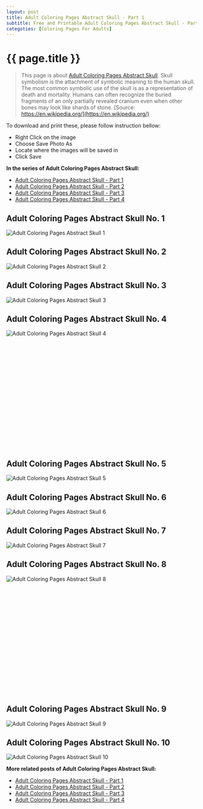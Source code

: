 ```yaml
---
layout: post
title: Adult Coloring Pages Abstract Skull - Part 1
subtitle: Free and Printable Adult Coloring Pages Abstract Skull - Part 1
categoties: [Coloring Pages For Adults]
---
```

{{ page.title }}
================
> This page is about [Adult Coloring Pages Abstract Skull](https://freecoloringpages.github.io/). Skull symbolism is the attachment of symbolic meaning to the human skull. The most common symbolic use of the skull is as a representation of death and mortality. Humans can often recognize the buried fragments of an only partially revealed cranium even when other bones may look like shards of stone. [Source: https://en.wikipedia.org/](https://en.wikipedia.org/)

To download and print these, please follow instruction bellow:
* Right Click on the image 
* Choose Save Photo As 
* Locate where the images will be saved in 
* Click Save

**In the series of Adult Coloring Pages Abstract Skull:**

* [Adult Coloring Pages Abstract Skull - Part 1](https://freecoloringpages.github.io/2017/12/01/Adult-Coloring-Pages-Abstract-Skull-part-1.html)
* [Adult Coloring Pages Abstract Skull - Part 2](https://freecoloringpages.github.io/2017/12/01/Adult-Coloring-Pages-Abstract-Skull-part-2.html)
* [Adult Coloring Pages Abstract Skull - Part 3](https://freecoloringpages.github.io/2017/12/01/Adult-Coloring-Pages-Abstract-Skull-part-3.html)
* [Adult Coloring Pages Abstract Skull - Part 4](https://freecoloringpages.github.io/2017/12/01/Adult-Coloring-Pages-Abstract-Skull-part-4.html)

## Adult Coloring Pages Abstract Skull No. 1
![Adult Coloring Pages Abstract Skull 1](https://freecoloringpages.github.io/img2/Adult-Coloring-Pages-Abstract-Skull%20(1).jpg "Adult Coloring Pages Abstract Skull 1")

## Adult Coloring Pages Abstract Skull No. 2
![Adult Coloring Pages Abstract Skull 2](https://freecoloringpages.github.io/img2/Adult-Coloring-Pages-Abstract-Skull%20(2).jpg "Adult Coloring Pages Abstract Skull 2")

## Adult Coloring Pages Abstract Skull No. 3
![Adult Coloring Pages Abstract Skull 3](https://freecoloringpages.github.io/img2/Adult-Coloring-Pages-Abstract-Skull%20(3).jpg "Adult Coloring Pages Abstract Skull 3")

## Adult Coloring Pages Abstract Skull No. 4
![Adult Coloring Pages Abstract Skull 4](https://freecoloringpages.github.io/img2/Adult-Coloring-Pages-Abstract-Skull%20(4).jpg "Adult Coloring Pages Abstract Skull 4")

<script async src="//pagead2.googlesyndication.com/pagead/js/adsbygoogle.js"></script><!-- Texxtonly --><ins class="adsbygoogle" style="display:inline-block;width:336px;height:280px" data-ad-client="ca-pub-6753140515841889" data-ad-slot="3207852233"></ins><script>(adsbygoogle = window.adsbygoogle || []).push({}); </script>

## Adult Coloring Pages Abstract Skull No. 5
![Adult Coloring Pages Abstract Skull 5](https://freecoloringpages.github.io/img2/Adult-Coloring-Pages-Abstract-Skull%20(5).jpg "Adult Coloring Pages Abstract Skull 5")

## Adult Coloring Pages Abstract Skull No. 6
![Adult Coloring Pages Abstract Skull 6](https://freecoloringpages.github.io/img2/Adult-Coloring-Pages-Abstract-Skull%20(6).jpg "Adult Coloring Pages Abstract Skull 6")

## Adult Coloring Pages Abstract Skull No. 7
![Adult Coloring Pages Abstract Skull 7](https://freecoloringpages.github.io/img2/Adult-Coloring-Pages-Abstract-Skull%20(7).jpg "Adult Coloring Pages Abstract Skull 7")

## Adult Coloring Pages Abstract Skull No. 8
![Adult Coloring Pages Abstract Skull 8](https://freecoloringpages.github.io/img2/Adult-Coloring-Pages-Abstract-Skull%20(8).jpg "Adult Coloring Pages Abstract Skull 8")

<script async src="//pagead2.googlesyndication.com/pagead/js/adsbygoogle.js"></script><!-- Texxtonly --><ins class="adsbygoogle" style="display:inline-block;width:336px;height:280px" data-ad-client="ca-pub-6753140515841889" data-ad-slot="3207852233"></ins><script>(adsbygoogle = window.adsbygoogle || []).push({}); </script>

## Adult Coloring Pages Abstract Skull No. 9
![Adult Coloring Pages Abstract Skull 9](https://freecoloringpages.github.io/img2/Adult-Coloring-Pages-Abstract-Skull%20(9).jpg "Adult Coloring Pages Abstract Skull 9")

## Adult Coloring Pages Abstract Skull No. 10
![Adult Coloring Pages Abstract Skull 10](https://freecoloringpages.github.io/img2/Adult-Coloring-Pages-Abstract-Skull%20(10).jpg "Adult Coloring Pages Abstract Skull 10")

**More related posts of Adult Coloring Pages Abstract Skull:**

* [Adult Coloring Pages Abstract Skull - Part 1](https://freecoloringpages.github.io/2017/12/01/Adult-Coloring-Pages-Abstract-Skull-part-1.html)
* [Adult Coloring Pages Abstract Skull - Part 2](https://freecoloringpages.github.io/2017/12/01/Adult-Coloring-Pages-Abstract-Skull-part-2.html)
* [Adult Coloring Pages Abstract Skull - Part 3](https://freecoloringpages.github.io/2017/12/01/Adult-Coloring-Pages-Abstract-Skull-part-3.html)
* [Adult Coloring Pages Abstract Skull - Part 4](https://freecoloringpages.github.io/2017/12/01/Adult-Coloring-Pages-Abstract-Skull-part-4.html)

